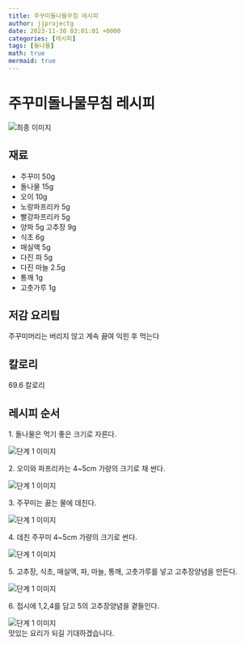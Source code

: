 ```yaml
---
title: 주꾸미돌나물무침 레시피
author: jjprojectg
date: 2023-11-30 03:01:01 +0000
categories: [레시피]
tags: [돌나물]
math: true
mermaid: true
---
```

<meta name="og:type" content="website"/>
<meta charset="UTF-8"/>
<div class="header">
  <h1>주꾸미돌나물무침 레시피</h1>
</div>

<div class="container my-4">
  <div class="row">
    <div class="col-12 col-md-6">
      <div class="recipe-image">
        <img src="http://www.foodsafetykorea.go.kr/uploadimg/20141118/20141118102010_1416273610854.jpg" class="step-image" alt="최종 이미지"/>
      </div>
    </div>
    <div class="col-12 col-md-6">
      <div class="ingredients">
        <h2>재료</h2>
        <ul class="card">
          <li> 주꾸미 50g </li>
          <li>  돌나물 15g </li>
          <li>  오이 10g </li>
          <li>  노랑파프리카 5g </li>
          <li>  빨강파프리카 5g </li>
          <li>  양파 5g 고추장 9g </li>
          <li>  식초 6g </li>
          <li>  매실액 5g </li>
          <li>  다진 파 5g </li>
          <li>  다진 마늘 2.5g </li>
          <li>  통깨 1g </li>
          <li>  고춧가루 1g </li>
</ul>
      </div>
    </div>
    <div class="col-12 col-md-6">
      <div class="ingredients">
        <h2>저감 요리팁</h2>
        <div class="card"> 
          <p>
            주꾸미머리는 버리지 않고 계속 끓여 익힌 후 먹는다
          </p>
        </div>
      </div>
      <div class="ingredients">
        <h2>칼로리</h2>
        <div class="card"> 
          <p>
            69.6 칼로리
          </p>
        </div>
      </div>
    </div>
  </div>

  <h2 class="my-4">레시피 순서</h2>
  <div class="card recipe-card">
    <div class="card-body recipe-step">
      <p class="card-text step-description">1. 돌나물은 먹기 좋은 크기로 자른다.</p>
      <img src="http://www.foodsafetykorea.go.kr/uploadimg/cook/717-1.jpg" alt="단계 1 이미지" class="step-image"/>
    </div>
  </div>
  <div class="card recipe-card">
    <div class="card-body recipe-step">
      <p class="card-text step-description">2. 오이와 파프리카는 4~5cm 가량의 크기로 채 썬다.</p>
      <img src="http://www.foodsafetykorea.go.kr/uploadimg/cook/717-2.jpg" alt="단계 1 이미지" class="step-image"/>
    </div>
  </div>
  <div class="card recipe-card">
    <div class="card-body recipe-step">
      <p class="card-text step-description">3. 주꾸미는 끓는 물에 데친다.</p>
      <img src="http://www.foodsafetykorea.go.kr/uploadimg/cook/717-3.jpg" alt="단계 1 이미지" class="step-image"/>
    </div>
  </div>
  <div class="card recipe-card">
    <div class="card-body recipe-step">
      <p class="card-text step-description">4. 데친 주꾸미 4~5cm 가량의 크기로 썬다.</p>
      <img src="http://www.foodsafetykorea.go.kr/uploadimg/cook/717-4.jpg" alt="단계 1 이미지" class="step-image"/>
    </div>
  </div>
  <div class="card recipe-card">
    <div class="card-body recipe-step">
      <p class="card-text step-description">5. 고추장, 식초, 매실액, 파, 마늘, 통깨, 고춧가루를 넣고 고추장양념을 만든다.</p>
      <img src="http://www.foodsafetykorea.go.kr/uploadimg/cook/717-5.jpg" alt="단계 1 이미지" class="step-image"/>
    </div>
  </div>
  <div class="card recipe-card">
    <div class="card-body recipe-step">
      <p class="card-text step-description">6. 접시에 1,2,4를 담고 5의 고추장양념을 곁들인다.</p>
      <img src="http://www.foodsafetykorea.go.kr/uploadimg/cook/717-6.jpg" alt="단계 1 이미지" class="step-image"/>
    </div>
  </div>

</div>
맛있는 요리가 되길 기대하겠습니다.
